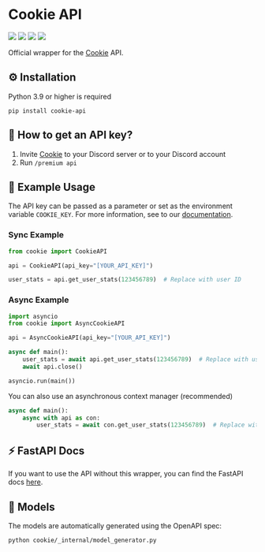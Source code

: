 # Cookie API
[![](https://img.shields.io/pypi/v/cookie-api.svg?style=for-the-badge&logo=pypi&color=yellow&logoColor=white)](https://pypi.org/project/cookie-api/)
[![](https://img.shields.io/pypi/l/cookie-api?style=for-the-badge&color=5865F2)](https://github.com/tibue99/cookie-api/blob/main/LICENSE)
[![](https://img.shields.io/readthedocs/cookie-api?style=for-the-badge)](https://cookie-api.readthedocs.io/)
[![](https://img.shields.io/badge/Cookie-Website-orange?style=for-the-badge)](https://cookieapp.me/)

Official wrapper for the [Cookie](https://cookieapp.me) API.

## ⚙️ Installation
Python 3.9 or higher is required
```
pip install cookie-api
```

## 🔑 How to get an API key?
1. Invite [Cookie](https://cookieapp.me) to your Discord server or to your Discord account
2. Run `/premium api`

## 🚀 Example Usage
The API key can be passed as a parameter or set as the environment variable `COOKIE_KEY`.
For more information, see to our [documentation](https://cookie-api.readthedocs.io/).

### Sync Example
```python
from cookie import CookieAPI

api = CookieAPI(api_key="[YOUR_API_KEY]")

user_stats = api.get_user_stats(123456789)  # Replace with user ID
```
### Async Example
```python
import asyncio
from cookie import AsyncCookieAPI

api = AsyncCookieAPI(api_key="[YOUR_API_KEY]")

async def main():
    user_stats = await api.get_user_stats(123456789)  # Replace with user ID
    await api.close()

asyncio.run(main())
```
You can also use an asynchronous context manager (recommended)
```python
async def main():
    async with api as con:
        user_stats = await con.get_user_stats(123456789)  # Replace with user ID
```

## ⚡ FastAPI Docs
If you want to use the API without this wrapper, you can find the FastAPI docs [here](https://api.cookie-bot.xyz/docs).


## 🗿 Models
The models are automatically generated using the OpenAPI spec:
```
python cookie/_internal/model_generator.py
```
